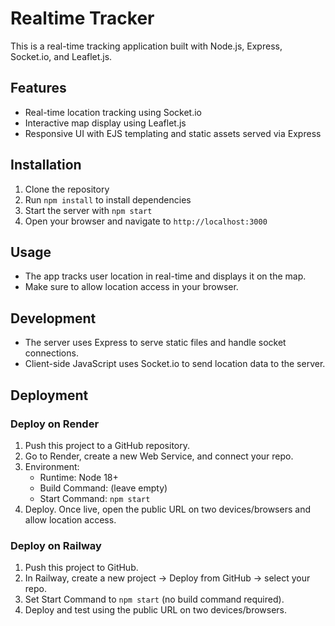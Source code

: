 # Realtime Tracker

This is a real-time tracking application built with Node.js, Express, Socket.io, and Leaflet.js.

## Features

- Real-time location tracking using Socket.io
- Interactive map display using Leaflet.js
- Responsive UI with EJS templating and static assets served via Express

## Installation

1. Clone the repository
2. Run `npm install` to install dependencies
3. Start the server with `npm start`
4. Open your browser and navigate to `http://localhost:3000`

## Usage

- The app tracks user location in real-time and displays it on the map.
- Make sure to allow location access in your browser.

## Development

- The server uses Express to serve static files and handle socket connections.
- Client-side JavaScript uses Socket.io to send location data to the server.

## Deployment

### Deploy on Render
1. Push this project to a GitHub repository.
2. Go to Render, create a new Web Service, and connect your repo.
3. Environment:
   - Runtime: Node 18+
   - Build Command: (leave empty)
   - Start Command: `npm start`
4. Deploy. Once live, open the public URL on two devices/browsers and allow location access.

### Deploy on Railway
1. Push this project to GitHub.
2. In Railway, create a new project → Deploy from GitHub → select your repo.
3. Set Start Command to `npm start` (no build command required).
4. Deploy and test using the public URL on two devices/browsers.
